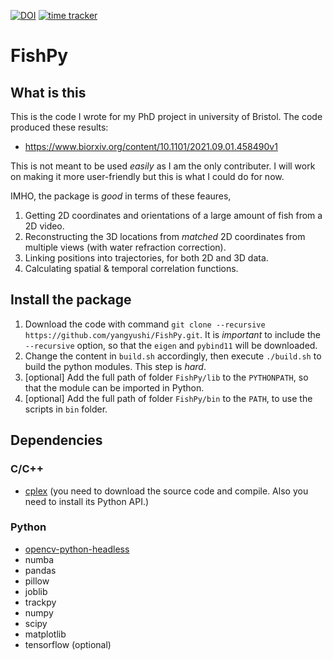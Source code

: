 [![DOI](https://zenodo.org/badge/179326383.svg)](https://zenodo.org/badge/latestdoi/179326383) [![time tracker](https://wakatime.com/badge/github/yangyushi/FishPy.svg)](https://wakatime.com/badge/github/yangyushi/FishPy)

# FishPy

## What is this

This is the code I wrote for my PhD project in university of Bristol. The code produced these results:

- https://www.biorxiv.org/content/10.1101/2021.09.01.458490v1

This is not meant to be used *easily* as I am the only contributer.
I will work on making it more user-friendly but this is what I could do for now.

IMHO, the package is *good* in terms of these feaures,

1. Getting 2D coordinates and orientations of a large amount of fish from a 2D video.
2. Reconstructing the 3D locations from *matched* 2D coordinates from multiple views (with water refraction correction).
3. Linking positions into trajectories, for both 2D and 3D data.
4. Calculating spatial & temporal correlation functions.

## Install the package

1. Download the code with command `git clone --recursive https://github.com/yangyushi/FishPy.git`. It is *important* to include the `--recursive` option, so that the `eigen` and `pybind11` will be downloaded.
2. Change the content in `build.sh` accordingly, then execute `./build.sh` to build the python modules. This step is *hard*.
3. [optional] Add the full path of folder `FishPy/lib` to the `PYTHONPATH`, so that the module can be imported in Python.
4. [optional] Add the full path of folder `FishPy/bin` to the `PATH`, to use the scripts in `bin` folder.


## Dependencies

### C/C++

- [cplex](https://pypi.org/project/cplex/) (you need to download the source code and compile. Also you need to install its Python API.)

### Python

- [opencv-python-headless](https://pypi.org/project/opencv-python-headless/)
- numba
- pandas
- pillow
- joblib
- trackpy
- numpy
- scipy
- matplotlib
- tensorflow (optional)
